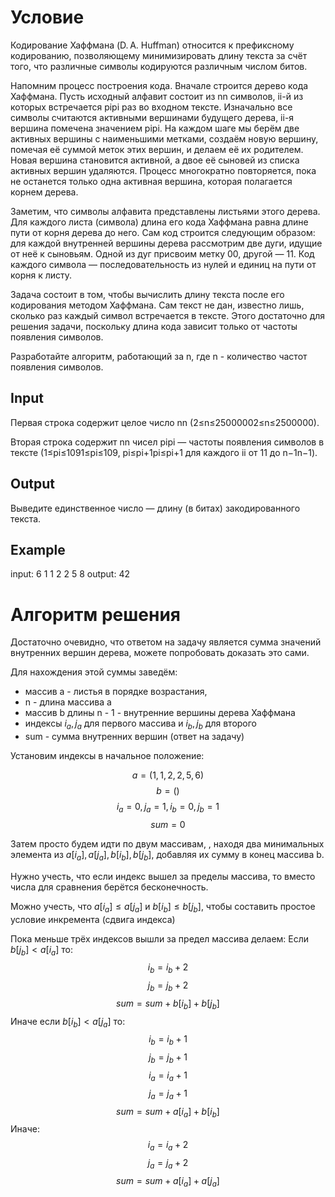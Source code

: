 # Условие
Кодирование Хаффмана (D. A. Huffman) относится к префиксному кодированию, позволяющему минимизировать длину текста за счёт того, что различные символы кодируются различным числом битов.

Напомним процесс построения кода. Вначале строится дерево кода Хаффмана. Пусть исходный алфавит состоит из nn символов, ii-й из которых встречается pipi​ раз во входном тексте. Изначально все символы считаются активными вершинами будущего дерева, ii-я вершина помечена значением pipi​. На каждом шаге мы берём две активных вершины с наименьшими метками, создаём новую вершину, помечая её суммой меток этих вершин, и делаем её их родителем. Новая вершина становится активной, а двое её сыновей из списка активных вершин удаляются. Процесс многократно повторяется, пока не останется только одна активная вершина, которая полагается корнем дерева.

Заметим, что символы алфавита представлены листьями этого дерева. Для каждого листа (символа) длина его кода Хаффмана равна длине пути от корня дерева до него. Сам код строится следующим образом: для каждой внутренней вершины дерева рассмотрим две дуги, идущие от неё к сыновьям. Одной из дуг присвоим метку 00, другой — 11. Код каждого символа — последовательность из нулей и единиц на пути от корня к листу.

Задача состоит в том, чтобы вычислить длину текста после его кодирования методом Хаффмана. Сам текст не дан, известно лишь, сколько раз каждый символ встречается в тексте. Этого достаточно для решения задачи, поскольку длина кода зависит только от частоты появления символов. 

Разработайте алгоритм, работающий за n, где n - количество частот появления символов. 

## Input

Первая строка содержит целое число nn (2≤n≤25000002≤n≤2500000).

Вторая строка содержит nn чисел pipi​ — частоты появления символов в тексте (1≤pi≤1091≤pi​≤109, pi≤pi+1pi​≤pi+1​ для каждого ii от 11 до n−1n−1).

## Output

Выведите единственное число — длину (в битах) закодированного текста.

## Example
input: 
6 
1 1 2 2 5 8
output: 
42

# Алгоритм решения
Достаточно очевидно, что ответом на задачу является сумма значений внутренних вершин дерева, можете попробовать доказать это сами. 

Для нахождения этой суммы заведём:
- массив a - листья в порядке возрастания,
- n - длина массива a
- массив b длины n - 1 - внутренние вершины дерева Хаффмана
- индексы $i_a, j_a$ для первого массива и  $i_b, j_b$ для второго
- sum - сумма внутренних вершин (ответ на задачу)

Установим индексы в начальное положение:

$$a = (1, 1, 2, 2, 5, 6)$$
$$b = ( )$$
$$i_a = 0, j_a = 1, i_b = 0, j_b = 1$$
$$sum = 0$$

Затем просто будем идти по двум массивам, , находя два
минимальных элемента из  $a[i_a], a[j_a], b[i_b], b[j_b]$, добавляя их сумму в конец массива b. 

Нужно учесть, что если индекс вышел за пределы массива, то вместо числа для сравнения берётся бесконечность.

Можно учесть, что $a[i_a] \le a[j_a]$ и $b[i_b] \le b[j_b]$, чтобы составить простое условие инкремента (сдвига индекса)

Пока меньше трёх индексов вышли за предел массива делаем:
Если $b[j_b] < a[i_a]$ то:
$$i_b = i_b + 2$$
$$j_b = j_b + 2$$
$$sum = sum + b[i_b] + b[j_b]$$
Иначе если $b[i_b] < a[j_a]$ то:
$$i_b = i_b + 1$$
$$j_b = j_b + 1$$
$$i_a = i_a + 1$$
$$j_a = j_a + 1$$
$$sum = sum + a[i_a] + b[i_b]$$
Иначе:
$$i_a = i_a + 2$$
$$j_a = j_a + 2$$
$$sum = sum + a[i_a] + a[j_a]$$
